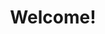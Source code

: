 ---
title: "Welcome!"
product-type: "all-developer"
content-type: "overview"
order: 1

sections:
  - content: |
      Welcome to the Stitch Developer Portal! Whether you're building on top of Stitch for your own use or integrating Stitch features into your service, you can find everything you need to get started right here.

      Need some help? Check out the [Stitch Community]({{ site.community }}){:target="new"} for guidance and to see what others are working on.

      {% include misc/data-files.html %}
      <ul class="tiles two-columns">
      {% for category in page.dev-categories %}
        <li class="developer-tile">
          <div class="div-flag {{ category.plan }}">
              {{ category.plan | replace:"-"," " | upcase }}
            </div>
          <span class="h3" style="margin-top: 30px;">{{ category.title }}</span>
          
          {% case category.plan %}
          {% when 'unlimited' %}
      {% capture notice %}
      **This is a Stitch {{ site.data.stitch.subscription-plans.unlimited.name }} or {{ site.data.stitch.subscription-plans.unlimited-plus.name }} feature.** 
      {% endcapture %}
          {{ category.description |  prepend:notice | flatify | markdownify }} 

          {% else %}
          {{ category.description | flatify | markdownify }} 
          {% endcase %}

          <ul>
          {% for section-link in category.links %}
          <li>
            <a href="{{ section-link.url | flatify }}">{{ section-link.name | flatify }}</a>
          </li>
          {% endfor %}
          </ul>

        </li>
      {% endfor %} 
      </ul>
---